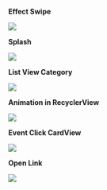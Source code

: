 **Effect Swipe**

![](http://cdn.makeagif.com/media/4-19-2016/1bNzAo.gif)


**Splash**

![](http://imgur.com/C1MyiNs.gif)


**List View Category**

![](http://imgur.com/eBholI0.gif)

**Animation in RecyclerView**

![](http://imgur.com/kJyddWW.gif)


**Event Click CardView**

![](http://imgur.com/pBzW1f7.gif)

**Open Link**

![](http://imgur.com/s1xvgiB.gif)


